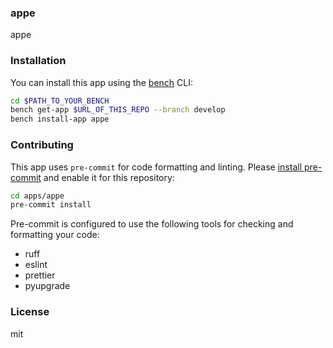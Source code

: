 ### appe

appe

### Installation

You can install this app using the [bench](https://github.com/frappe/bench) CLI:

```bash
cd $PATH_TO_YOUR_BENCH
bench get-app $URL_OF_THIS_REPO --branch develop
bench install-app appe
```

### Contributing

This app uses `pre-commit` for code formatting and linting. Please [install pre-commit](https://pre-commit.com/#installation) and enable it for this repository:

```bash
cd apps/appe
pre-commit install
```

Pre-commit is configured to use the following tools for checking and formatting your code:

- ruff
- eslint
- prettier
- pyupgrade

### License

mit
